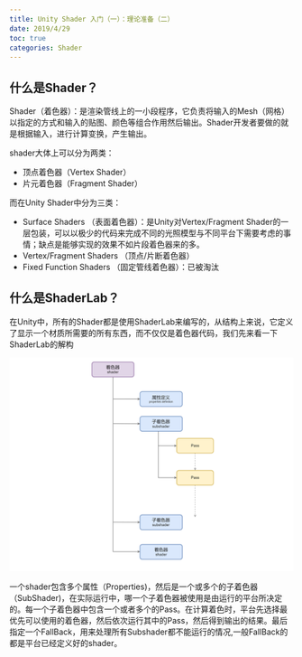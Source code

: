 ```yaml
---
title: Unity Shader 入门（一）：理论准备（二）
date: 2019/4/29
toc: true 
categories: Shader
---
```


## 什么是Shader？

Shader（着色器）：是渲染管线上的一小段程序，它负责将输入的Mesh（网格）以指定的方式和输入的贴图、颜色等组合作用然后输出。Shader开发者要做的就是根据输入，进行计算变换，产生输出。

shader大体上可以分为两类：

- 顶点着色器（Vertex Shader）
- 片元着色器（Fragment Shader）
<!-- more -->
而在Unity Shader中分为三类：

- Surface Shaders （表面着色器）：是Unity对Vertex/Fragment Shader的一层包装，可以以极少的代码来完成不同的光照模型与不同平台下需要考虑的事情；缺点是能够实现的效果不如片段着色器来的多。
- Vertex/Fragment Shaders （顶点/片断着色器）
- Fixed Function Shaders （固定管线着色器）：已被淘汰

## 什么是ShaderLab？

在Unity中，所有的Shader都是使用ShaderLab来编写的，从结构上来说，它定义了显示一个材质所需要的所有东西，而不仅仅是着色器代码，我们先来看一下ShaderLab的解构

![Figure 1](https://github.com/kurong00/EditGraphics/blob/master/BlogPictures/Shader2/1.png?raw=true)

一个shader包含多个属性（Properties)，然后是一个或多个的子着色器（SubShader)，在实际运行中，哪一个子着色器被使用是由运行的平台所决定的。每一个子着色器中包含一个或者多个的Pass。在计算着色时，平台先选择最优先可以使用的着色器，然后依次运行其中的Pass，然后得到输出的结果。最后指定一个FallBack，用来处理所有Subshader都不能运行的情况,一般FallBack的都是平台已经定义好的shader。  
